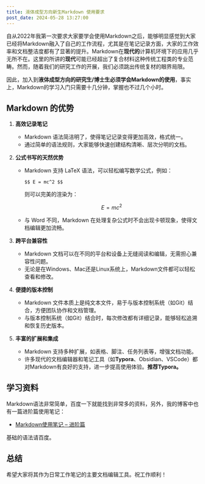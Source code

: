 ```yaml
---
title: 液体成型方向新生Markdown 使用要求
post_date: 2024-05-28 13:27:00
---
```


自从2022年我第一次要求大家要学会使用Markdown之后，能够明显感觉到大家已经将Markdown融入了自己的工作流程，尤其是在笔记记录方面，大家的工作效率和文档整洁度都有了显著的提升。Markdown在**现代的**计算机环境下的应用几乎无所不在。这里的所讲的**现代**可能已经超出了复合材料这种传统工程类的专业范畴。然而，随着我们的研究工作的开展，我们必须跳出传统复材的眼界局限。

因此，加入到**液体成型方向的研究生/博士生必须学会Markdown的使用**，事实上，Markdown的学习入门只需要十几分钟，掌握也不过几个小时。

## Markdown 的优势

1. **高效记录笔记**
    - Markdown 语法简洁明了，使得笔记记录变得更加高效，格式统一。
    - 通过简单的语法规则，大家能够快速创建结构清晰、层次分明的文档。

2. **公式书写的天然优势**
    - Markdown 支持 LaTeX 语法，可以轻松编写数学公式，例如： 
      ```
      $$ E = mc^2 $$
      ```
    
      则可以完美的渲染为：
    
      $$ E = mc^2 $$
    
    - 与 Word 不同，Markdown 在处理复杂公式时不会出现卡顿现象，使得文档编辑更加流畅。
    
3. **跨平台兼容性**
   
    - Markdown 文档可以在不同的平台和设备上无缝阅读和编辑，无需担心兼容性问题。
    - 无论是在Windows、Mac还是Linux系统上，Markdown文件都可以轻松查看和修改。
    
4. **便捷的版本控制**
    - Markdown 文件本质上是纯文本文件，易于与版本控制系统（如Git）结合，方便团队协作和文档管理。
    - 与版本控制系统（如Git）结合时，每次修改都有详细记录，能够轻松追溯和恢复历史版本。

5. **丰富的扩展和集成**
   
    - Markdown 支持多种扩展，如表格、脚注、任务列表等，增强文档功能。
    - 许多现代的文档编辑器和笔记工具（如**Typora**、Obsidian、VSCode）都对Markdown有良好的支持，进一步提高使用体验。**推荐Typora。**

## 学习资料

Markdown语法非常简单，百度一下就能找到非常多的资料，另外，我的博客中也有一篇进阶篇使用笔记：

- [Markdown使用笔记 – 进阶篇](https://www.binyang.fun/mdnote/)

基础的语法请百度。

## 总结

希望大家将其作为日常工作笔记的主要文档编辑工具。祝工作顺利！
